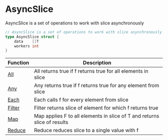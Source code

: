 # AsyncSlice

AsyncSlice is a set of operations to work with slice asynchronously

```go
// AsyncSlice is a set of operations to work with slice asynchronously
type AsyncSlice struct {
	data    []T
	workers int
}
```

| Function | Description |
| -------- | ----------- |
| [All](./all.md) | All returns true if f returns true for all elements in slice |
| [Any](./any.md) | Any returns true if f returns true for any element from slice |
| [Each](./each.md) | Each calls f for every element from slice |
| [Filter](./filter.md) | Filter returns slice of element for which f returns true |
| [Map](./map.md) | Map applies F to all elements in slice of T and returns slice of results |
| [Reduce](./reduce.md) | Reduce reduces slice to a single value with f |
